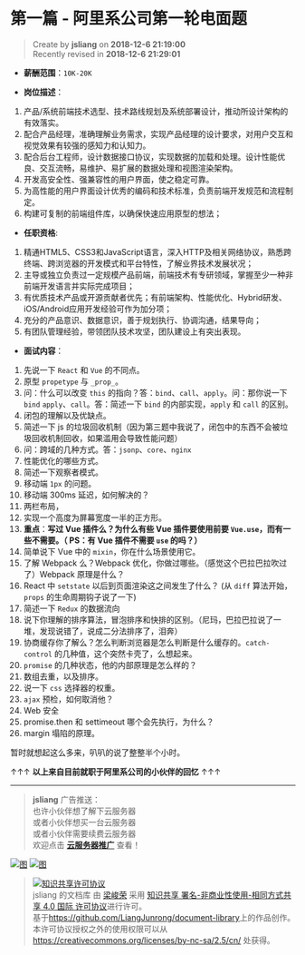第一篇 - 阿里系公司第一轮电面题
===

> Create by **jsliang** on **2018-12-6 21:19:00**  
> Recently revised in **2018-12-6 21:29:01**

* **薪酬范围**：`10K-20K`

* **岗位描述**：
1. 产品/系统前端技术选型、技术路线规划及系统部署设计，推动所设计架构的有效落实。
2. 配合产品经理，准确理解业务需求，实现产品经理的设计要求，对用户交互和视觉效果有较强的感知力和认知力。
3. 配合后台工程师，设计数据接口协议，实现数据的加载和处理。设计性能优良、交互流畅，易维护、易扩展的数据处理和视图渲染架构。
4. 开发高安全性、强兼容性的用户界面，使之稳定可靠。
5. 为高性能的用户界面设计优秀的编码和技术标准，负责前端开发规范和流程制定。
6. 构建可复制的前端组件库，以确保快速应用原型的想法；

* **任职资格**:
1. 精通HTML5、CSS3和JavaScript语言，深入HTTP及相关网络协议，熟悉跨终端、跨浏览器的开发模式和平台特性，了解业界技术发展状况；
2. 主导或独立负责过一定规模产品前端，前端技术有专研领域，掌握至少一种非前端开发语言并实际完成项目；
3. 有优质技术产品或开源贡献者优先；有前端架构、性能优化、Hybrid研发、iOS/Android应用开发经验可作为加分项；
4. 充分的产品意识、数据意识，善于规划执行、协调沟通，结果导向；
5. 有团队管理经验，带领团队技术攻坚，团队建设上有突出表现。

* **面试内容**：

1. 先说一下 `React` 和 `Vue` 的不同点。
2. 原型 `propetype` 与 `_prop_`。
3. 问：什么可以改变 `this` 的指向？答：`bind`、`call`、`apply`。问：那你说一下 `bind` `apply`、`call`。答：简述一下 `bind` 的内部实现，`apply` 和 `call` 的区别。
4. 闭包的理解以及优缺点。
5. 简述一下 js 的垃圾回收机制（因为第三题中我说了，闭包中的东西不会被垃圾回收机制回收，如果滥用会导致性能问题）
6. 问：跨域的几种方式。答：`jsonp`、`core`、`nginx`
7. 性能优化的哪些方式。
8. 简述一下观察者模式。
9. 移动端 `1px` 的问题。
10. 移动端 300ms 延迟，如何解决的？
11. 两栏布局，
12. 实现一个高度为屏幕宽度一半的正方形。
13. **重点**：**写过 Vue 插件么？为什么有些 Vue 插件要使用前要 `Vue.use`，而有一些不需要。（ PS：有 Vue 插件不需要 `use` 的吗？）**
14. 简单说下 Vue 中的 `mixin`，你在什么场景使用它。
15. 了解 Webpack 么？Webpack 优化，你做过哪些。（感觉这个巴拉巴拉吹过了）Webpack 原理是什么？
16. React 中 `setstate` 以后到页面渲染这之间发生了什么？ (从 `diff` 算法开始，`props` 的生命周期钩子说了一下)
17. 简述一下 `Redux` 的数据流向
18. 说下你理解的排序算法，冒泡排序和快排的区别。（尼玛，巴拉巴拉说了一堆，发现说错了，说成二分法排序了，泪奔）
19. 协商缓存你了解么？怎么判断浏览器是怎么判断是什么缓存的。`catch-control` 的几种值，这个突然卡壳了，么想起来。
20. `promise` 的几种状态，他的内部原理是怎么样的？
21. 数组去重，以及排序。
22. 说一下 `css` 选择器的权重。
23. `ajax` 预检，如何取消他？
24. Web 安全
25. promise.then 和 settimeout 哪个会先执行，为什么？
26. margin 塌陷的原理。

暂时就想起这么多来，叭叭的说了整整半个小时。

↑↑↑ **以上来自目前就职于阿里系公司的小伙伴的回忆** ↑↑↑

---

> **jsliang** 广告推送：  
> 也许小伙伴想了解下云服务器  
> 或者小伙伴想买一台云服务器  
> 或者小伙伴需要续费云服务器  
> 欢迎点击 **[云服务器推广](https://github.com/LiangJunrong/document-library/blob/master/other-library/Monologue/%E7%A8%B3%E9%A3%9F%E8%89%B0%E9%9A%BE.md)** 查看！

[![图](../../public-repertory/img/z-small-seek-ali-3.jpg)](https://promotion.aliyun.com/ntms/act/qwbk.html?userCode=w7hismrh)
[![图](../../public-repertory/img/z-small-seek-tencent-2.jpg)](https://cloud.tencent.com/redirect.php?redirect=1014&cps_key=49f647c99fce1a9f0b4e1eeb1be484c9&from=console)

> <a rel="license" href="http://creativecommons.org/licenses/by-nc-sa/4.0/"><img alt="知识共享许可协议" style="border-width:0" src="https://i.creativecommons.org/l/by-nc-sa/4.0/88x31.png" /></a><br /><span xmlns:dct="http://purl.org/dc/terms/" property="dct:title">jsliang 的文档库</span> 由 <a xmlns:cc="http://creativecommons.org/ns#" href="https://github.com/LiangJunrong/document-library" property="cc:attributionName" rel="cc:attributionURL">梁峻荣</a> 采用 <a rel="license" href="http://creativecommons.org/licenses/by-nc-sa/4.0/">知识共享 署名-非商业性使用-相同方式共享 4.0 国际 许可协议</a>进行许可。<br />基于<a xmlns:dct="http://purl.org/dc/terms/" href="https://github.com/LiangJunrong/document-library" rel="dct:source">https://github.com/LiangJunrong/document-library</a>上的作品创作。<br />本许可协议授权之外的使用权限可以从 <a xmlns:cc="http://creativecommons.org/ns#" href="https://creativecommons.org/licenses/by-nc-sa/2.5/cn/" rel="cc:morePermissions">https://creativecommons.org/licenses/by-nc-sa/2.5/cn/</a> 处获得。